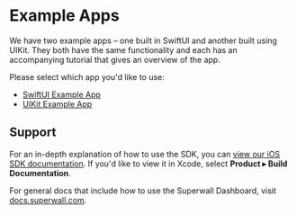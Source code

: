 # Example Apps

We have two example apps – one built in SwiftUI and another built using UIKit. They both have the same functionality and each has an accompanying tutorial that gives an overview of the app.

Please select which app you'd like to use:

- [SwiftUI Example App](Examples/SuperwallSwiftUIExample)
- [UIKit Example App](Examples/SuperwallUIKitExample)

## Support

For an in-depth explanation of how to use the SDK, you can [view our iOS SDK documentation](https://sdk.superwall.me/documentation/paywall/). If you'd like to view it in Xcode, select **Product ▸ Build Documentation**.

For general docs that include how to use the Superwall Dashboard, visit [docs.superwall.com](https://docs.superwall.com/docs).
